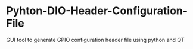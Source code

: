 # Pyhton-DIO-Header-Configuration-File
GUI tool to generate GPIO configuration header file using python and QT
